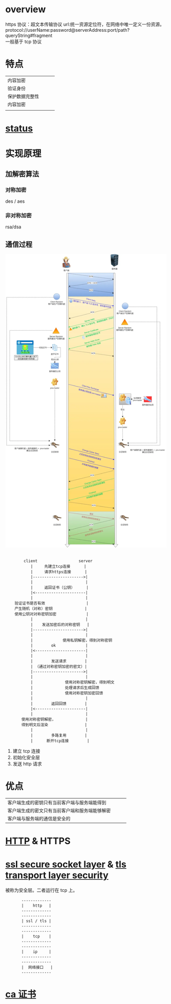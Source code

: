 # overview

https 协议：超文本传输协议
url:统一资源定位符，在网络中唯一定义一份资源。  
protocol://userName:password@serverAddress:port/path?queryString#fragment  
一般基于 tcp 协议

# 特点

<!-- prettier-ignore-start -->
|||||
|-|-|-|-|
|内容加密||||
|验证身份||||
|保护数据完整性||||
|内容加密||||
|||||
<!-- prettier-ignore-end -->

# [status](/communication-protocol/status.html)

# 实现原理

## 加解密算法

### 对称加密

des / aes

### 非对称加密

rsa/dsa

## 通信过程

![https通信过程](/communication-protocol/https.png)

```

        client                  server
           |     先建立tcp连接      |
           |     请求https连接      |
           |---------------------->|
           |                       |
           |     返回证书（公钥）     |
           |<----------------------|
           |                       |
    验证证书是否有效                  |
    产生随机（对称）密钥              |
    使用公钥对对称密钥加密             |
           |                       |
           |    发送加密后的对称密钥   |
           |---------------------->|
           |                       |
           |             使用私钥解密，得到对称密钥
           |        ok             |
           |<----------------------|
           |                       |
           |        发送请求        |
           | （通过对称密钥加密的密文）|
           |---------------------->|
           |                       |
           |              使用对称密钥解密，得到明文
           |              处理请求后生成回馈
           |              使用对称密钥加密回馈
           |                       |
           |        返回回馈        |
           |<----------------------|
           |                       |
       使用对称密钥解密，             |
       得到明文后渲染                |
           |                       |
           |        多路复用        |
           |      断开tcp连接        |
```

1. 建立 tcp 连接
2. 初始化安全层
3. 发送 http 请求

# 优点

|                                                |     |     |     |
| ---------------------------------------------- | --- | --- | --- |
| 客户端生成的密钥只有当前客户端与服务端能得到   |     |     |     |
| 客户端生成的密文只有当前客户端和服务端能够解密 |     |     |     |
| 客户端与服务端的通信是安全的                   |     |     |     |

# [HTTP](/communication-protocol/http.html) & HTTPS

# [ssl secure socket layer](/communication-protocol/ssl.html) & [tls transport layer security](/communication-protocol/tls.html)

被称为安全层。二者运行在 tcp 上。

```
       -------------
       |    http   |
       -------------
       -------------
       | ssl / tls |
       -------------
       -------------
       |    tcp    |
       -------------
       -------------
       |    ip     |
       -------------
       -------------
       |  网络接口   |
       -------------
```

# [ca 证书](/browser/caCert.html)
